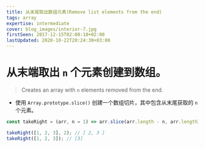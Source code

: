 ```yaml
---
title: 从末尾取出数组元素(Remove list elements from the end)
tags: array
expertise: intermediate
cover: blog_images/interior-7.jpg
firstSeen: 2017-12-15T02:00:10+02:00
lastUpdated: 2020-10-22T20:24:30+03:00
---
```


# 从末端取出 `n` 个元素创建到数组。
> Creates an array with `n` elements removed from the end.

- 使用 `Array.prototype.slice()` 创建一个数组切片，其中包含从末尾获取的 `n` 个元素。

```js
const takeRight = (arr, n = 1) => arr.slice(arr.length - n, arr.length);
```

```js
takeRight([1, 2, 3], 2); // [ 2, 3 ]
takeRight([1, 2, 3]); // [3]
```
